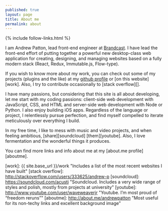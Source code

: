 ```yaml
---
published: true
layout: page
title: About me
permalink: about
---
```

{% include follow-links.html %}
<p class="vcard">I am <span class="fn">Andrew Patton</span>, <span class="title">lead front-end engineer</span> at <a class="org url" href="http://www.purecobalt.com">Brandcast</a>. I have lead the front-end effort of putting together a powerful new desktop-class web application for creating, designing, and managing websites based on a fully modern stack (React, Redux, Immutable.js, Flow-type).</p>

If you wish to know more about my work, you can check out some of my projects (plugins and the like) at my [github profile][] or [on this website][work]. Also, I try to contribute occasionally to [stack overflow][].

I have many passions, but considering that this site is all about developing, let me start with my coding passions: client-side web development with JavaScript, CSS, and HTML and server-side web development with Node or Python. I also enjoy building iOS apps. Regardless of the language or project, I relentlessly pursue perfection, and find myself compelled to iterate meticulously over everything I build.

In my free time, I like to mess with music and video projects, and when feeling ambitious, [share][soundcloud] [them][youtube]. Also, I love fermentation and the wonderful things it produces.

You can find more links and info about me at my [about.me profile][aboutme].

[github profile]: https://github.com/acusti "WordPress plugins, mini sites, node.js-related forks, etc."
[work]: {{ site.base_url }}/work "Includes a list of the most recent websites I have built"
[stack overflow]: http://stackoverflow.com/users/333625/andrew-p
[soundcloud]: https://soundcloud.com/acusti "Soundcloud. Includes a very wide range of styles and polish, mostly from projects at university"
[youtube]: http://www.youtube.com/user/waveweaverjr "Youtube. I’m most proud of “freedom reruns”"
[aboutme]: http://about.me/andrewpatton "Most useful for its non-techy links and excellent background image"
